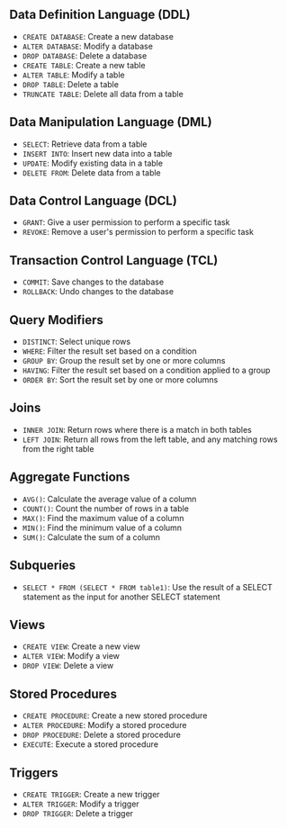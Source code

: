 ## Data Definition Language (DDL)

-   `CREATE DATABASE`: Create a new database
-   `ALTER DATABASE`: Modify a database
-   `DROP DATABASE`: Delete a database
-   `CREATE TABLE`: Create a new table
-   `ALTER TABLE`: Modify a table
-   `DROP TABLE`: Delete a table
-   `TRUNCATE TABLE`: Delete all data from a table

## Data Manipulation Language (DML)

-   `SELECT`: Retrieve data from a table
-   `INSERT INTO`: Insert new data into a table
-   `UPDATE`: Modify existing data in a table
-   `DELETE FROM`: Delete data from a table

## Data Control Language (DCL)

-   `GRANT`: Give a user permission to perform a specific task
-   `REVOKE`: Remove a user's permission to perform a specific task

## Transaction Control Language (TCL)

-   `COMMIT`: Save changes to the database
-   `ROLLBACK`: Undo changes to the database

## Query Modifiers

-   `DISTINCT`: Select unique rows
-   `WHERE`: Filter the result set based on a condition
-   `GROUP BY`: Group the result set by one or more columns
-   `HAVING`: Filter the result set based on a condition applied to a group
-   `ORDER BY`: Sort the result set by one or more columns

## Joins

-   `INNER JOIN`: Return rows where there is a match in both tables
-   `LEFT JOIN`: Return all rows from the left table, and any matching rows from the right table

## Aggregate Functions

-   `AVG()`: Calculate the average value of a column
-   `COUNT()`: Count the number of rows in a table
-   `MAX()`: Find the maximum value of a column
-   `MIN()`: Find the minimum value of a column
-   `SUM()`: Calculate the sum of a column

## Subqueries

-   `SELECT * FROM (SELECT * FROM table1)`: Use the result of a SELECT statement as the input for another SELECT statement

## Views

-   `CREATE VIEW`: Create a new view
-   `ALTER VIEW`: Modify a view
-   `DROP VIEW`: Delete a view

## Stored Procedures

-   `CREATE PROCEDURE`: Create a new stored procedure
-   `ALTER PROCEDURE`: Modify a stored procedure
-   `DROP PROCEDURE`: Delete a stored procedure
-   `EXECUTE`: Execute a stored procedure

## Triggers

-   `CREATE TRIGGER`: Create a new trigger
-   `ALTER TRIGGER`: Modify a trigger
-   `DROP TRIGGER`: Delete a trigger